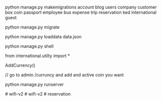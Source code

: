 python manage.py makemigrations account blog users company customer box coin passport employee bus expense  trip reservation ked international guest

python manage.py migrate

python manage.py loaddata data.json


python manage.py shell


from international.utilty import *


AddCurrency()

// go to admin /curruncy and add and active coin you want



python manage.py runserver




#   w i f i - v 2  
 #   w i f i - v 2  
 #   r e s e r v a t i o n  
 